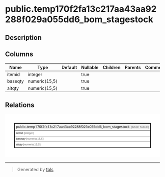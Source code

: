 # public.temp170f2fa13c217aa43aa92288f029a055dd6_bom_stagestock

## Description

## Columns

| Name | Type | Default | Nullable | Children | Parents | Comment |
| ---- | ---- | ------- | -------- | -------- | ------- | ------- |
| itemid | integer |  | true |  |  |  |
| baseqty | numeric(15,5) |  | true |  |  |  |
| altqty | numeric(15,5) |  | true |  |  |  |

## Relations

![er](public.temp170f2fa13c217aa43aa92288f029a055dd6_bom_stagestock.svg)

---

> Generated by [tbls](https://github.com/k1LoW/tbls)
